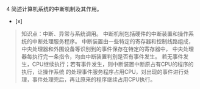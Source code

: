 4
简述计算机系统的中断机制及其作用。
- [x]  

> 知识点：中断、异常与系统调用。
> 中断机制包括硬件的中断装置和操作系统的中断处理服务程序。 中断装置由一些特定的寄存器和控制线路组成，中央处理器和外围设备等识别到的事件保存在特定的寄存器中，
> 中央处理器每执行完一条指令，均由中断装置判别是否有事件发生。 若无事件发生，CPU继续执行；若有事件发生，则中断装置中断原占有CPU的程序的执行，让操作系统
> 的处理事件服务程序占用CPU，对出现的事件进行处理，事件处理完后，再让原来的程序继续占用CPU执行。
